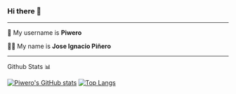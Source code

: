 ### Hi there 👋
---

🤖 My username is **Piwero**

👨‍💻 My name is **Jose Ignacio Piñero**

---
Github Stats 📊

[![Piwero's GitHub stats](https://github-readme-stats.vercel.app/api?username=piwero&show_icons=true&theme=tokyonight)](https://github.com/anuraghazra/github-readme-stats)
[![Top Langs](https://github-readme-stats.vercel.app/api/top-langs/?username=piwero&layout=donut&theme=tokyonight)](https://github.com/anuraghazra/github-readme-stats)

<!--
**Piwero/piwero** is a ✨ _special_ ✨ repository because its `README.md` (this file) appears on your GitHub profile.

Here are some ideas to get you started:

- 🔭 I’m currently working on ...
- 🌱 I’m currently learning ...
- 👯 I’m looking to collaborate on ...
- 🤔 I’m looking for help with ...
- 💬 Ask me about ...
- 📫 How to reach me: ...
- 😄 Pronouns: ...
- ⚡ Fun fact: ...
-->
